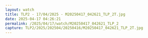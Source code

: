 ```yaml
---
layout: watch
title: TLP2 - 17/04/2025 - M20250417_042621_TLP_2T.jpg
date: 2025-04-17 04:26:21
permalink: /2025/04/17/watch/M20250417_042621_TLP_2
capture: TLP2/2025/202504/20250416/M20250417_042621_TLP_2T.jpg
---
```

